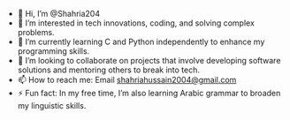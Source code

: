 
- 👋 Hi, I’m @Shahria204
- 👀 I’m interested in tech innovations, coding, and solving complex problems.
- 🌱 I’m currently learning C and Python independently to enhance my programming skills.
- 💞️ I’m looking to collaborate on projects that involve developing software solutions and mentoring others to break into tech.
- 📫 How to reach me: Email shahriahussain2004@gmail.com
- ⚡ Fun fact: In my free time, I’m also learning Arabic grammar to broaden my linguistic skills.
<!---
Shahria204/Shahria204 is a ✨ special ✨ repository because its `README.md` (this file) appears on your GitHub profile.
You can click the Preview link to take a look at your changes.
--->
